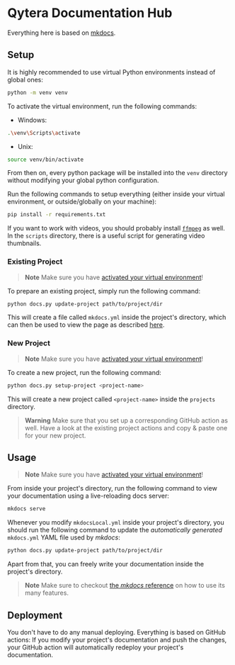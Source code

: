 # Qytera Documentation Hub

Everything here is based on [mkdocs](https://www.mkdocs.org).

## Setup

It is highly recommended to use virtual Python environments instead of global ones:

```sh
python -m venv venv
```

To activate the virtual environment, run the following commands:

- Windows:

```sh
.\venv\Scripts\activate
```

- Unix:

```sh
source venv/bin/activate
```

From then on, every python package will be installed into the `venv` directory without modifying your global python configuration.

Run the following commands to setup everything (either inside your virtual environment, or outside/globally on your machine):

```sh
pip install -r requirements.txt
```

If you want to work with videos, you should probably install [`ffmpeg`](https://ffmpeg.org/) as well.
In the `scripts` directory, there is a useful script for generating video thumbnails.

### Existing Project

> **Note**
> Make sure you have [activated your virtual environment](#setup)!

To prepare an existing project, simply run the following command:

```sh
python docs.py update-project path/to/project/dir
```

This will create a file called `mkdocs.yml` inside the project's directory, which can then be used to view the page as described [here](#usage).

### New Project

> **Note**
> Make sure you have [activated your virtual environment](#setup)!

To create a new project, run the following command:

```sh
python docs.py setup-project <project-name>
```

This will create a new project called `<project-name>` inside the `projects` directory.

> **Warning**
> Make sure that you set up a corresponding GitHub action as well.
> Have a look at the existing project actions and copy & paste one for your new project.

## Usage

> **Note**
> Make sure you have [activated your virtual environment](#setup)!

From inside your project's directory, run the following command to view your documentation using a live-reloading docs server:

```sh
mkdocs serve
```

Whenever you modify `mkdocsLocal.yml` inside your project's directory, you should run the following command to update the _automatically generated_ `mkdocs.yml` YAML file used by *mkdocs*:

```sh
python docs.py update-project path/to/project/dir
```

Apart from that, you can freely write your documentation inside the project's directory.

> **Note**
> Make sure to checkout [the *mkdocs* reference](https://squidfunk.github.io/mkdocs-material/reference/) on how to use its many features.

## Deployment

You don't have to do any manual deploying.
Everything is based on GitHub actions: If you modify your project's documentation and push the changes, your GitHub action will automatically redeploy your project's documentation.
